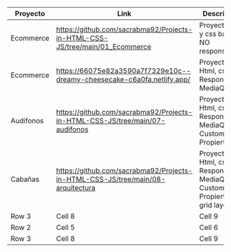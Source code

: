 | Proyecto      | Link                                                                           | Descripcion                                    |
|---------------|--------------------------------------------------------------------------------|------------------------------------------------|
| Ecommerce     | https://github.com/sacrabma92/Projects-in-HTML-CSS-JS/tree/main/01_Ecommerce   | Proyecto html y css basico NO responsivo       |
| Ecommerce     | https://66075e82a3590a7f7329e10c--dreamy-cheesecake-c6a0fa.netlify.app/        | Proyecto Html, css y Responsivo MediaQueries   |
| Audifonos     | https://github.com/sacrabma92/Projects-in-HTML-CSS-JS/tree/main/07-audifonos   | Proyecto Html, css y Responsivo MediaQueries, Custom Propierties   |
| Cabañas       | https://github.com/sacrabma92/Projects-in-HTML-CSS-JS/tree/main/08-arquitectura   | Proyecto Html, css y Responsivo MediaQueries, Custom Propierties y grid layout   |
| Row 3    | Cell 8   | Cell 9   |
| Row 2    | Cell 5   | Cell 6   |
| Row 3    | Cell 8   | Cell 9   |
